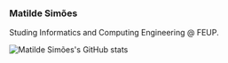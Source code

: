 ### Matilde Simões

Studing Informatics and Computing Engineering @ FEUP.

![Matilde Simões's GitHub stats](https://github-readme-stats.vercel.app/api?username=matildesimoes&show_icons=true&theme=radical)


